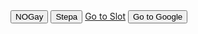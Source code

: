 <!DOCTYPE html>
<html lang="en">

<head>
    <meta charset="UTF-8">
    <meta name="viewport" content="width=device-width, initial-scale=1.0">
    <title>Document</title>
    <script src="https://telegram.org/js/telegram-web-app.js"></script>

</head>
<body>
<label id = "Gayid" value=text_field_data></label>
<button id = "SetGay" onclick="setgay('NOGay')">NOGay</button>
<button id = "SetGay" onclick="setgay('Stepa')">Stepa</button>
    <a href="https://bubkin007.github.io/bubkin007/tests/slots/index.html" class="btn btn-primary">Go to Slot</a>
    <input type="button" onclick="location.href='https://bubkin007.github.io/bubkin007/tests/slots/index.html';" value="Go to Google" />

</body>
<script src="./my-script.js"></script>
</html>
